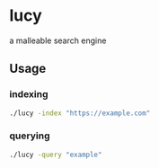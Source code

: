 # lucy

a malleable search engine

## Usage
### indexing
```bash
./lucy -index "https://example.com"
```

### querying
```bash
./lucy -query "example"
```



